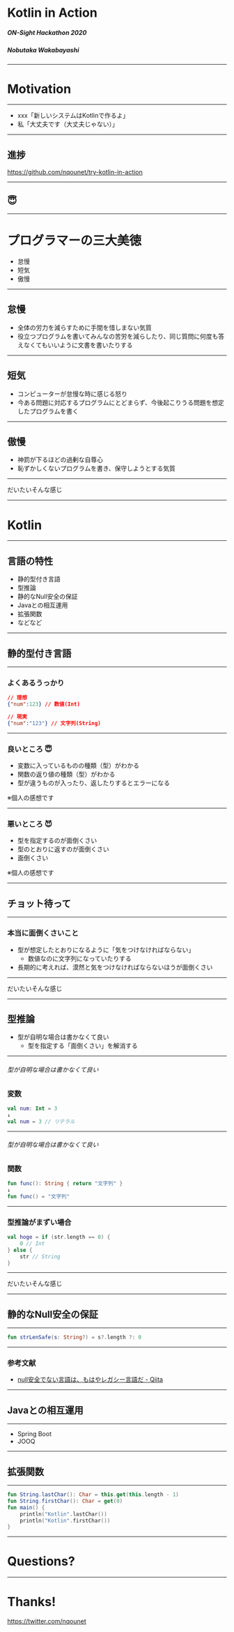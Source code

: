 # Kotlin in Action
##### ON-Sight Hackathon 2020
##### Nobutaka Wakabayashi

---

# Motivation

___

- xxx「新しいシステムはKotlinで作るよ」
- 私「大丈夫です（大丈夫じゃない）」

___

## 進捗
<https://github.com/nqounet/try-kotlin-in-action>

___

## 😇

---

# プログラマーの三大美徳

- 怠慢
- 短気
- 傲慢

___

## 怠慢

- 全体の労力を減らすために手間を惜しまない気質
- 役立つプログラムを書いてみんなの苦労を減らしたり、同じ質問に何度も答えなくてもいいように文書を書いたりする

___

## 短気

- コンピューターが怠慢な時に感じる怒り
- 今ある問題に対応するプログラムにとどまらず、今後起こりうる問題を想定したプログラムを書く

___

## 傲慢

- 神罰が下るほどの過剰な自尊心
- 恥ずかしくないプログラムを書き、保守しようとする気質

___

だいたいそんな感じ

---

# Kotlin

___

## 言語の特性

- 静的型付き言語
- 型推論
- 静的なNull安全の保証
- Javaとの相互運用
- 拡張関数
- などなど

---

## 静的型付き言語

___

### よくあるうっかり

```json
// 理想
{"num":123} // 数値(Int)

// 現実
{"num":"123"} // 文字列(String)
```

___

### 良いところ 😇

- 変数に入っているものの種類（型）がわかる
- 関数の返り値の種類（型）がわかる
- 型が違うものが入ったり、返したりするとエラーになる

※個人の感想です

___

### 悪いところ 😈

- 型を指定するのが面倒くさい
- 型のとおりに返すのが面倒くさい
- 面倒くさい

※個人の感想です

___

## チョット待って

___

### 本当に面倒くさいこと

- 型が想定したとおりになるように「気をつけなければならない」
    - 数値なのに文字列になっていたりする
- 長期的に考えれば、漠然と気をつけなければならないほうが面倒くさい

___

だいたいそんな感じ

---

## 型推論

- 型が自明な場合は書かなくて良い
    - 型を指定する「面倒くさい」を解消する

___

###### 型が自明な場合は書かなくて良い
### 変数

```kotlin
val num: Int = 3
↓
val num = 3 // リテラル
```

___

###### 型が自明な場合は書かなくて良い
### 関数

```kotlin
fun func(): String { return "文字列" }
↓
fun func() = "文字列"
```

___

### 型推論がまずい場合

```kotlin
val hoge = if (str.length == 0) {
    0 // Int
} else {
    str // String
}
```

___

だいたいそんな感じ

---

## 静的なNull安全の保証

___

```kotlin
fun strLenSafe(s: String?) = s?.length ?: 0
```

___

### 参考文献

- [null安全でない言語は、もはやレガシー言語だ - Qiita](https://qiita.com/koher/items/e4835bd429b88809ab33)

---

## Javaとの相互運用

___

- Spring Boot
- JOOQ

---

## 拡張関数

___

```kotlin
fun String.lastChar(): Char = this.get(this.length - 1)
fun String.firstChar(): Char = get(0)
fun main() {
    println("Kotlin".lastChar())
    println("Kotlin".firstChar())
}
```

---

# Questions?

---

# Thanks!
https://twitter.com/nqounet
